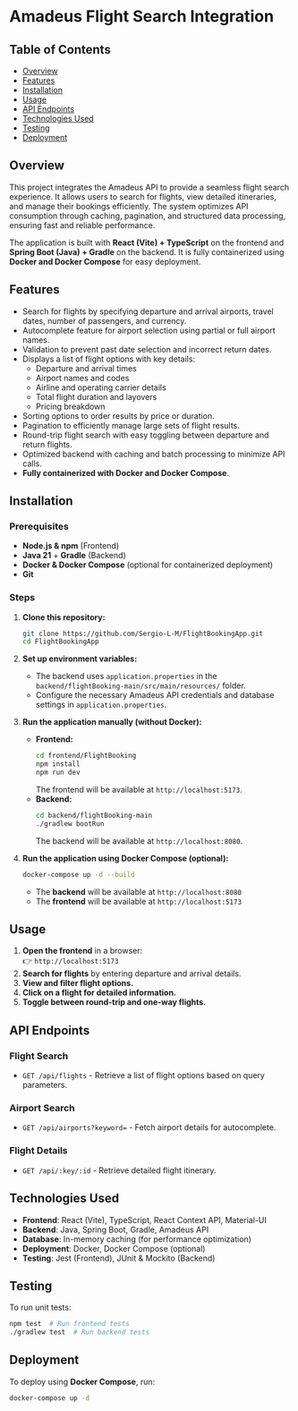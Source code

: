 
# Amadeus Flight Search Integration

## Table of Contents
- [Overview](#overview)
- [Features](#features)
- [Installation](#installation)
- [Usage](#usage)
- [API Endpoints](#api-endpoints)
- [Technologies Used](#technologies-used)
- [Testing](#testing)
- [Deployment](#deployment)


## Overview
This project integrates the Amadeus API to provide a seamless flight search experience. It allows users to search for flights, view detailed itineraries, and manage their bookings efficiently. The system optimizes API consumption through caching, pagination, and structured data processing, ensuring fast and reliable performance.

The application is built with **React (Vite) + TypeScript** on the frontend and **Spring Boot (Java) + Gradle** on the backend. It is fully containerized using **Docker and Docker Compose** for easy deployment.

## Features
- Search for flights by specifying departure and arrival airports, travel dates, number of passengers, and currency.
- Autocomplete feature for airport selection using partial or full airport names.
- Validation to prevent past date selection and incorrect return dates.
- Displays a list of flight options with key details:
  - Departure and arrival times
  - Airport names and codes
  - Airline and operating carrier details
  - Total flight duration and layovers
  - Pricing breakdown
- Sorting options to order results by price or duration.
- Pagination to efficiently manage large sets of flight results.
- Round-trip flight search with easy toggling between departure and return flights.
- Optimized backend with caching and batch processing to minimize API calls.
- **Fully containerized with Docker and Docker Compose**.

## Installation
### Prerequisites
- **Node.js & npm** (Frontend)
- **Java 21** + **Gradle** (Backend)
- **Docker & Docker Compose** (optional for containerized deployment)
- **Git**

### Steps
1. **Clone this repository:**
   ```sh
   git clone https://github.com/Sergio-L-M/FlightBookingApp.git
   cd FlightBookingApp

2. **Set up environment variables:**
   - The backend uses `application.properties` in the `backend/flightBooking-main/src/main/resources/` folder.
   - Configure the necessary Amadeus API credentials and database settings in `application.properties`.

3. **Run the application manually (without Docker):**
   - **Frontend:**
     ```sh
     cd frontend/FlightBooking
     npm install
     npm run dev
     ```
     The frontend will be available at `http://localhost:5173`.
   - **Backend:**
     ```sh
     cd backend/flightBooking-main
     ./gradlew bootRun
     ```
     The backend will be available at `http://localhost:8080`.

4. **Run the application using Docker Compose (optional):**
   ```sh
   docker-compose up -d --build
   ```
   - The **backend** will be available at `http://localhost:8080`
   - The **frontend** will be available at `http://localhost:5173`

## Usage
1. **Open the frontend** in a browser:  
   👉 `http://localhost:5173`
2. **Search for flights** by entering departure and arrival details.
3. **View and filter flight options.**
4. **Click on a flight for detailed information.**
5. **Toggle between round-trip and one-way flights.**

## API Endpoints
### Flight Search
- `GET /api/flights` - Retrieve a list of flight options based on query parameters.
### Airport Search
- `GET /api/airports?keyword=` - Fetch airport details for autocomplete.
### Flight Details
- `GET /api/:key/:id` - Retrieve detailed flight itinerary.

## Technologies Used
- **Frontend**: React (Vite), TypeScript, React Context API, Material-UI
- **Backend**: Java, Spring Boot, Gradle, Amadeus API
- **Database**: In-memory caching (for performance optimization)
- **Deployment**: Docker, Docker Compose (optional)
- **Testing**: Jest (Frontend), JUnit & Mockito (Backend)

## Testing
To run unit tests:

```sh
npm test  # Run frontend tests
./gradlew test  # Run backend tests
```

## Deployment
To deploy using **Docker Compose**, run:

```sh
docker-compose up -d
```





